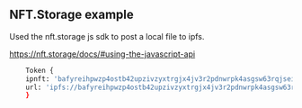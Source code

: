 ## NFT.Storage example

Used the nft.storage js sdk to post a local file to ipfs.

https://nft.storage/docs/#using-the-javascript-api

```bash
    Token {
    ipnft: 'bafyreihpwzp4ostb42upzivzyxtrgjx4jv3r2pdnwrpk4asgsw63rqjsei',
    url: 'ipfs://bafyreihpwzp4ostb42upzivzyxtrgjx4jv3r2pdnwrpk4asgsw63rqjsei/metadata.json'
    }
```
